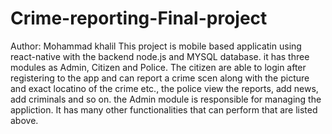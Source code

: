 # Crime-reporting-Final-project
Author: Mohammad khalil
This project is mobile based applicatin using react-native with the backend node.js and MYSQL database. it has three modules as Admin, Citizen and Police.
The citizen are able to login after registering to the app and can report a crime scen along with the picture and exact locatino of the crime etc., the police view the reports, add news, add criminals and so on.
the Admin module is responsible for managing the appliction.
It has many other functionalities that can perform that are listed above.
